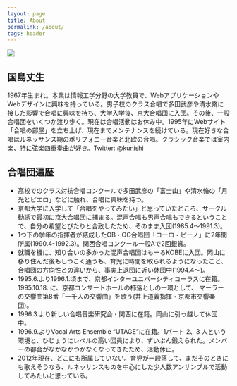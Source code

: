 ```yaml
---
layout: page
title: About
permalink: /about/
tags: header
---
```

![](http://www.gravatar.com/avatar/58622914b4414546721067e0cba126c3.png)

## 国島丈生

1967年生まれ。本業は情報工学分野の大学教員で、WebアプリケーションやWebデザインに興味を持っている。男子校のクラス合唱で多田武彦や清水脩に接した影響で合唱に興味を持ち、大学入学後、京大合唱団に入団。その後、一般合唱団をいくつか渡り歩く。現在は合唱活動はお休み中。1995年にWebサイト「合唱の部屋」を立ち上げ、現在までメンテナンスを続けている。現在好きな合唱はルネッサンス期のポリフォニー音楽と北欧の合唱。クラシック音楽では室内楽、特に弦楽四重奏曲が好き。Twitter:
[@kunishi](http://twitter.com/kunishi)

## 合唱団遍歴

-   高校でのクラス対抗合唱コンクールで多田武彦の「富士山」や清水脩の「月光とピエロ」などに触れ、合唱に興味を持つ。
-   京都大学に入学して「合唱をやってみたい」と思っていたところ、サークル勧誘で最初に京大合唱団に捕まる。混声合唱も男声合唱もできるということで、自分の希望とぴたりと合致したため、そのまま入団(1985.4〜1991.3)。
-   1つ下の学年の指揮者が結成したOB・OG合唱団「コーロ・ピーノ」に2年間所属(1990.4-1992.3)。関西合唱コンクール一般Aで2回銀賞。
-   就職を機に、知り合いの多かった混声合唱団はもーるKOBEに入団。岡山に移り住んだ後もしつこく通うも、育児に時間を取られるようになったこと、合唱団の方向性との違いから、事実上退団に近い休団中(1994.4〜)。
-   1995.6.より1996.1.頃まで、京都インターユニバーシティコーラスに在籍。1995.10.18.
    に、京都コンサートホールの柿落としの一環として、
    マーラーの交響曲第8番「一千人の交響曲」を歌う(井上道義指揮・京都市交響楽団)。
-   1996.3.より新しい合唱音楽研究会・関西に在籍。岡山に引っ越して休団中。
-   1996.9.よりVocal Arts Ensemble “UTAGE”に在籍。1パート 2、3
    人という環境と、ひじょうにレベルの高い団員により、ずいぶん鍛えられた。メンバーの都合がなかなかつかなくなってきたため、活動休止。
-   2012年現在、どこにも所属していない。育児が一段落して、まだそのときにも歌えそうなら、ルネッサンスものを中心にした少人数アンサンブルで活動してみたいと思っている。
